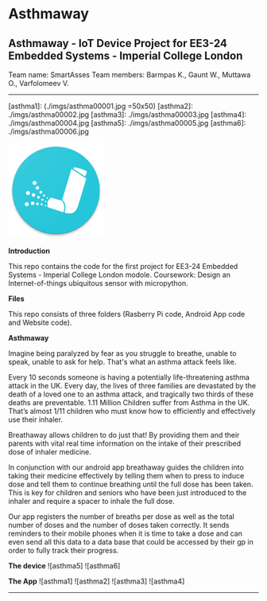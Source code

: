 # **Asthmaway**
## Asthmaway - IoT Device Project for EE3-24 Embedded Systems - Imperial College London

Team name: SmartAsses
Team members: Barmpas K., Gaunt W., Muttawa O., Varfolomeev V.

---

[asthma1]: (./imgs/asthma00001.jpg =50x50)
[asthma2]: ./imgs/asthma00002.jpg
[asthma3]: ./imgs/asthma00003.jpg
[asthma4]: ./imgs/asthma00004.jpg
[asthma5]: ./imgs/asthma00005.jpg
[asthma6]: ./imgs/asthma00006.jpg

[icon]: ./imgs/icon.png

![icon]

**Introduction**

This repo contains the code for the first project for EE3-24 Embedded Systems - Imperial College London modole.
Coursework: Design an Internet-of-things ubiquitous sensor with micropython.

**Files**

This repo consists of three folders (Rasberry Pi code, Android App code and Website code).

**Asthmaway**

Imagine being paralyzed by fear as you struggle to breathe, unable to speak, unable to ask for help. That's what an asthma attack feels like.

Every 10 seconds someone is having a potentially life-threatening asthma attack in the UK. Every day, the lives of three families are devastated by the death of a loved one to an asthma attack, and tragically two thirds of these deaths are preventable.
1.11 Million Children suffer from Asthma in the UK. That’s almost 1/11 children who must know how to efficiently and effectively use their inhaler.

Breathaway allows children to do just that! By providing them and their parents with vital real time information on the intake of their prescribed dose of inhaler medicine.
 
In conjunction with our android app breathaway guides the children into taking their medicine effectively by telling them when to press to induce dose and tell them to continue breathing until the full dose has been taken. This is key for children and seniors who have been just introduced to the inhaler and require a spacer to inhale the full dose.

Our app registers the number of breaths per dose as well as the total number of doses and the number of doses taken correctly. It sends reminders to their mobile phones when it is time to take a dose and can even send all this data to a data base that could be accessed by their gp in order to fully track their progress.

**The device**
![asthma5]
![asthma6]


**The App**
![asthma1]
![asthma2]
![asthma3]
![asthma4]

---

